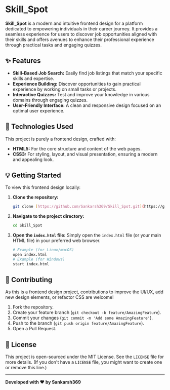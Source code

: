 # Skill_Spot

**Skill_Spot** is a modern and intuitive frontend design for a platform dedicated to empowering individuals in their career journey. It provides a seamless experience for users to discover job opportunities aligned with their skills and offers avenues to enhance their professional experience through practical tasks and engaging quizzes.

## ✨ Features

* **Skill-Based Job Search:** Easily find job listings that match your specific skills and expertise.
* **Experience Building:** Discover opportunities to gain practical experience by working on small tasks or projects.
* **Interactive Quizzes:** Test and improve your knowledge in various domains through engaging quizzes.
* **User-Friendly Interface:** A clean and responsive design focused on an optimal user experience.

## 🚀 Technologies Used

This project is purely a frontend design, crafted with:

* **HTML5:** For the core structure and content of the web pages.
* **CSS3:** For styling, layout, and visual presentation, ensuring a modern and appealing look.

## 💡 Getting Started

To view this frontend design locally:

1.  **Clone the repository:**
    ```bash
    git clone [https://github.com/Sankarsh369/Skill_Spot.git](https://github.com/Sankarsh369/Skill_Spot.git)
    ```
2.  **Navigate to the project directory:**
    ```bash
    cd Skill_Spot
    ```
3.  **Open the `index.html` file:**
    Simply open the `index.html` file (or your main HTML file) in your preferred web browser.

    ```bash
    # Example (for Linux/macOS)
    open index.html
    # Example (for Windows)
    start index.html
    ```

## 🤝 Contributing

As this is a frontend design project, contributions to improve the UI/UX, add new design elements, or refactor CSS are welcome!

1.  Fork the repository.
2.  Create your feature branch (`git checkout -b feature/AmazingFeature`).
3.  Commit your changes (`git commit -m 'Add some AmazingFeature'`).
4.  Push to the branch (`git push origin feature/AmazingFeature`).
5.  Open a Pull Request.

## 📄 License

This project is open-sourced under the MIT License. See the `LICENSE` file for more details. (If you don't have a `LICENSE` file, you might want to create one or remove this line.)

---

**Developed with ❤️ by Sankarsh369**
